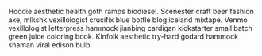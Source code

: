 Hoodie aesthetic health goth ramps biodiesel. Scenester craft beer fashion axe, mlkshk vexillologist crucifix blue bottle blog iceland mixtape. Venmo vexillologist letterpress hammock jianbing cardigan kickstarter small batch green juice coloring book. Kinfolk aesthetic try-hard godard hammock shaman viral edison bulb.
